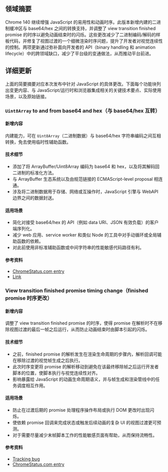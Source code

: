 ## 领域摘要

Chrome 140 继续增强 JavaScript 的易用性和动画时序。此版本新增内建的二进制缓冲区与 base64/hex 之间的转换支持，并调整了 view transition finished promise 的时序以避免动画结束时的闪烁。这些更改减少了二进制编码/解码的样板代码，并修复了视图过渡的一个细微渲染时序问题，提升了开发者对视觉连续性的控制。两项更新通过弥补面向开发者的 API（binary handling 和 animation lifecycle）中的跨领域缺口，减少了平台级的变通做法，从而推动平台前进。

## 详细更新

上面的简要摘要对应本次发布中针对 JavaScript 的具体更改。下面每个功能块列出变更内容、与 JavaScript/运行时和浏览器集成相关的关键技术要点、实际使用场景，以及原始链接。

### `Uint8Array` to and from base64 and hex（与 base64/hex 互转）

#### 新增内容
内建能力，可在 `Uint8Array`（二进制数据）与 base64/hex 字符串编码之间互相转换，免去使用临时性辅助函数。

#### 技术细节
- 添加了将 ArrayBuffer/Uint8Array 编码为 base64 和 hex，以及将其解码回二进制的标准化方法。
- 与 ArrayBuffer 生态系统以及由规范链接的 ECMAScript-level proposal 相连通。
- 涉及将二进制数据用于存储、网络或互操作时，JavaScript 引擎与 WebAPI 边界之间的数据封送。

#### 适用场景
- 简化对接受 base64/hex 的 API（例如 data URI、JSON 有效负载）的客户端序列化。
- 减少 web 应用、service worker 和类似 Node 的工具中对手动循环或全局辅助函数的依赖。
- 对此前使用非标准辅助函数或中间字符串的性能敏感代码路径有利。

#### 参考资料
- [ChromeStatus.com entry](https://chromestatus.com/feature/6281131254874112)
- [Link](https://tc39.es/proposal-arraybuffer-base64/spec)

### View transition finished promise timing change（finished promise 时序更改）

#### 新增内容
调整了 view transition finished promise 的时序，使得 promise 在解析时不在移除视图过渡的最后一帧之后运行，从而防止动画结束时由脚本引起的闪烁。

#### 技术细节
- 之前，finished promise 的解析发生在渲染生命周期的步骤内，解析回调可能在移除过渡的视觉帧生成之后执行。
- 此次时序变更将 promise 的解析移动到避免在该最终移除帧之后运行开发者脚本的位置，使脚本执行与视觉连续性对齐。
- 影响暴露给 JavaScript 的动画生命周期语义，并与帧生成和渲染管线中的任务调度相互作用。

#### 适用场景
- 防止在过渡后期的 promise 处理程序操作布局或执行 DOM 更改时出现闪烁。
- 使依赖 promise 回调来完成状态或触发后续动画的复杂 UI 的视图过渡更可预测。
- 对于需要尽量减少末帧脚本工作的性能敏感页面有帮助，从而保持流畅性。

#### 参考资料
- [Tracking bug](https://issues.chromium.org/issues/430018991)
- [ChromeStatus.com entry](https://chromestatus.com/feature/5143135809961984)
